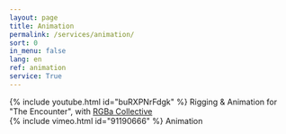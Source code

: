 ```yaml
---
layout: page
title: Animation
permalink: /services/animation/
sort: 0
in_menu: false
lang: en
ref: animation
service: True
---
```


{% include youtube.html id="buRXPNrFdgk" %}
Rigging & Animation for "The Encounter", with [RGBa Collective][1]
<br/>
{% include vimeo.html id="91190666" %}
Animation
<br/>

[1]: http://RGBa.fr
